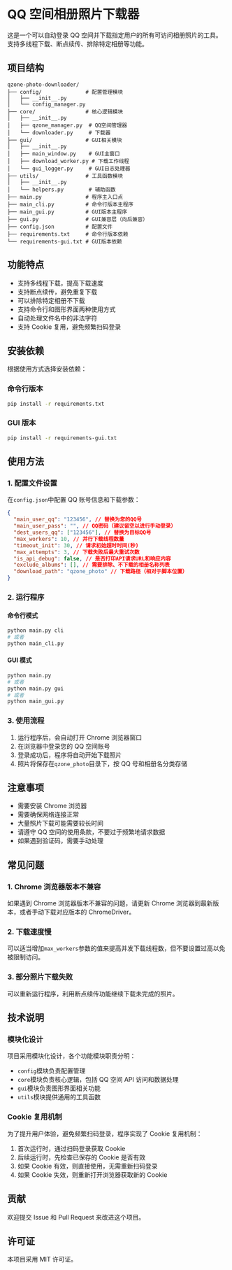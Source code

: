 # QQ 空间相册照片下载器

这是一个可以自动登录 QQ 空间并下载指定用户的所有可访问相册照片的工具。支持多线程下载、断点续传、排除特定相册等功能。

## 项目结构

```
qzone-photo-downloader/
├── config/              # 配置管理模块
│   ├── __init__.py
│   └── config_manager.py
├── core/                # 核心逻辑模块
│   ├── __init__.py
│   ├── qzone_manager.py  # QQ空间管理器
│   └── downloader.py     # 下载器
├── gui/                 # GUI相关模块
│   ├── __init__.py
│   ├── main_window.py    # GUI主窗口
│   ├── download_worker.py # 下载工作线程
│   └── gui_logger.py     # GUI日志处理器
├── utils/               # 工具函数模块
│   ├── __init__.py
│   └── helpers.py        # 辅助函数
├── main.py              # 程序主入口点
├── main_cli.py          # 命令行版本主程序
├── main_gui.py          # GUI版本主程序
├── gui.py               # GUI兼容层（向后兼容）
├── config.json          # 配置文件
├── requirements.txt     # 命令行版本依赖
└── requirements-gui.txt # GUI版本依赖
```

## 功能特点

- 支持多线程下载，提高下载速度
- 支持断点续传，避免重复下载
- 可以排除特定相册不下载
- 支持命令行和图形界面两种使用方式
- 自动处理文件名中的非法字符
- 支持 Cookie 复用，避免频繁扫码登录

## 安装依赖

根据使用方式选择安装依赖：

### 命令行版本

```bash
pip install -r requirements.txt
```

### GUI 版本

```bash
pip install -r requirements-gui.txt
```

## 使用方法

### 1. 配置文件设置

在`config.json`中配置 QQ 账号信息和下载参数：

```json
{
  "main_user_qq": "123456", // 替换为您的QQ号
  "main_user_pass": "", // QQ密码（建议留空以进行手动登录）
  "dest_users_qq": ["123456"], // 替换为目标QQ号
  "max_workers": 10, // 并行下载线程数量
  "timeout_init": 30, // 请求初始超时时间(秒)
  "max_attempts": 3, // 下载失败后最大重试次数
  "is_api_debug": false, // 是否打印API请求URL和响应内容
  "exclude_albums": [], // 需要排除、不下载的相册名称列表
  "download_path": "qzone_photo" // 下载路径（相对于脚本位置）
}
```

### 2. 运行程序

#### 命令行模式

```bash
python main.py cli
# 或者
python main_cli.py
```

#### GUI 模式

```bash
python main.py
# 或者
python main.py gui
# 或者
python main_gui.py
```

### 3. 使用流程

1. 运行程序后，会自动打开 Chrome 浏览器窗口
2. 在浏览器中登录您的 QQ 空间账号
3. 登录成功后，程序将自动开始下载照片
4. 照片将保存在`qzone_photo`目录下，按 QQ 号和相册名分类存储

## 注意事项

- 需要安装 Chrome 浏览器
- 需要确保网络连接正常
- 大量照片下载可能需要较长时间
- 请遵守 QQ 空间的使用条款，不要过于频繁地请求数据
- 如果遇到验证码，需要手动处理

## 常见问题

### 1. Chrome 浏览器版本不兼容

如果遇到 Chrome 浏览器版本不兼容的问题，请更新 Chrome 浏览器到最新版本，或者手动下载对应版本的 ChromeDriver。

### 2. 下载速度慢

可以适当增加`max_workers`参数的值来提高并发下载线程数，但不要设置过高以免被限制访问。

### 3. 部分照片下载失败

可以重新运行程序，利用断点续传功能继续下载未完成的照片。

## 技术说明

### 模块化设计

项目采用模块化设计，各个功能模块职责分明：

- `config`模块负责配置管理
- `core`模块负责核心逻辑，包括 QQ 空间 API 访问和数据处理
- `gui`模块负责图形界面相关功能
- `utils`模块提供通用的工具函数

### Cookie 复用机制

为了提升用户体验，避免频繁扫码登录，程序实现了 Cookie 复用机制：

1. 首次运行时，通过扫码登录获取 Cookie
2. 后续运行时，先检查已保存的 Cookie 是否有效
3. 如果 Cookie 有效，则直接使用，无需重新扫码登录
4. 如果 Cookie 失效，则重新打开浏览器获取新的 Cookie

## 贡献

欢迎提交 Issue 和 Pull Request 来改进这个项目。

## 许可证

本项目采用 MIT 许可证。
